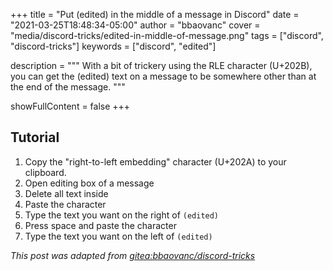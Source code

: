 +++
title = "Put (edited) in the middle of a message in Discord"
date = "2021-03-25T18:48:34-05:00"
author = "bbaovanc"
cover = "media/discord-tricks/edited-in-middle-of-message.png"
tags = ["discord", "discord-tricks"]
keywords = ["discord", "edited"]

description = """
With a bit of trickery using the RLE character (U+202B), you can get the
(edited) text on a message to be somewhere other than at the end of the message.
"""

showFullContent = false
+++

## Tutorial

1. Copy the "right-to-left embedding" character (U+202A) to your clipboard.
2. Open editing box of a message
3. Delete all text inside
4. Paste the character
5. Type the text you want on the right of `(edited)`
6. Press space and paste the character
7. Type the text you want on the left of `(edited)`

*This post was adapted from [gitea:bbaovanc/discord-tricks][1]*

[1]: https://git.bbaovanc.com/bbaovanc/discord-tricks
